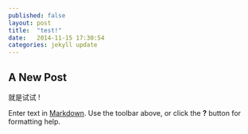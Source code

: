 ```yaml
---
published: false
layout: post
title:  "test!"
date:   2014-11-15 17:30:54
categories: jekyll update
---
```


## A New Post
就是试试 !

Enter text in [Markdown](http://daringfireball.net/projects/markdown/). Use the toolbar above, or click the **?** button for formatting help.

